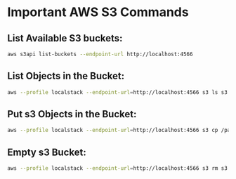 # Important AWS S3 Commands

## **List Available S3 buckets**:

```bash
aws s3api list-buckets --endpoint-url http://localhost:4566
```

## **List Objects in the Bucket**:

```bash
aws --profile localstack --endpoint-url=http://localhost:4566 s3 ls s3://your-bucket-name
```

## **Put s3 Objects in the Bucket**:

```bash
aws --profile localstack --endpoint-url=http://localhost:4566 s3 cp /path/to/your/folder s3://my-bucket/ --recursive
```

## **Empty s3 Bucket**:

```bash
aws --profile localstack --endpoint-url=http://localhost:4566 s3 rm s3://your-bucket-name/ --recursive
```
